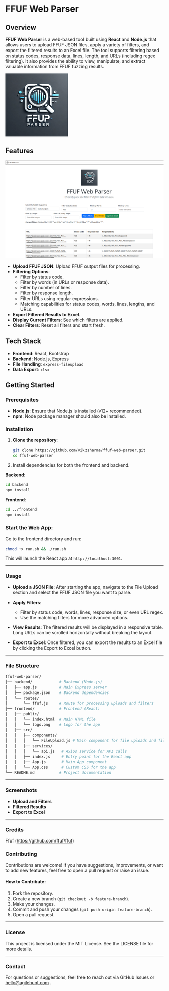 # FFUF Web Parser

## Overview

**FFUF Web Parser** is a web-based tool built using **React** and **Node.js** that allows users to upload FFUF JSON files, apply a variety of filters, and export the filtered results to an Excel file. The tool supports filtering based on status codes, response data, lines, length, and URLs (including regex filtering). It also provides the ability to view, manipulate, and extract valuable information from FFUF fuzzing results.

<img src="./frontend/public/logo.png" alt="Logo" width="200"/>


## Features

<img src="./Dashboard.png" alt="Logo" width="900"/>


- **Upload FFUF JSON**: Upload FFUF output files for processing.
- **Filtering Options**:
  - Filter by status code.
  - Filter by words (in URLs or response data).
  - Filter by number of lines.
  - Filter by response length.
  - Filter URLs using regular expressions.
  - Matching capabilities for status codes, words, lines, lengths, and URLs.
- **Export Filtered Results to Excel**.
- **Display Current Filters**: See which filters are applied.
- **Clear Filters**: Reset all filters and start fresh.

## Tech Stack

- **Frontend**: React, Bootstrap
- **Backend**: Node.js, Express
- **File Handling**: `express-fileupload`
- **Data Export**: `xlsx`

## Getting Started

### Prerequisites

- **Node.js**: Ensure that Node.js is installed (v12+ recommended).
- **npm**: Node package manager should also be installed.


### Installation

1. **Clone the repository**:

   ```bash
   git clone https://github.com/vikzsharma/ffuf-web-parser.git
   cd ffuf-web-parser
   ```

2. Install dependencies for both the frontend and backend.

**Backend**:

   ```bash
   cd backend
   npm install
   ```

**Frontend**:

   ```bash
   cd ../frontend
   npm install
   ```

### Start the Web App:

Go to the frontend directory and run:

   ```bash
   chmod +x run.sh && ./run.sh
   ```

This will launch the React app at `http://localhost:3001`.

---

### Usage

- **Upload a JSON File**: After starting the app, navigate to the File Upload section and select the FFUF JSON file you want to parse.

- **Apply Filters**:
  - Filter by status code, words, lines, response size, or even URL regex.
  - Use the matching filters for more advanced options.

- **View Results**: The filtered results will be displayed in a responsive table. Long URLs can be scrolled horizontally without breaking the layout.

- **Export to Excel**: Once filtered, you can export the results to an Excel file by clicking the Export to Excel button.

---

### File Structure

```graphql
ffuf-web-parser/
├── backend/            # Backend (Node.js)
│   ├── app.js          # Main Express server
│   ├── package.json    # Backend dependencies
│   └── routes/
│       └── ffuf.js     # Route for processing uploads and filters
├── frontend/           # Frontend (React)
│   ├── public/
│   │   └── index.html  # Main HTML file
│   │   └── logo.png    # Logo for the app
│   ├── src/
│   │   ├── components/
│   │   │   └── FileUpload.js # Main component for file uploads and filtering
│   │   ├── services/
│   │   │   └── api.js   # Axios service for API calls
│   │   ├── index.js     # Entry point for the React app
│   │   ├── App.js       # Main App component
│   │   └── App.css      # Custom CSS for the app
└── README.md           # Project documentation
```

---

### Screenshots

- **Upload and Filters**
- **Filtered Results**
- **Export to Excel**

---

### Credits

Ffuf (https://github.com/ffuf/ffuf) 

### Contributing

Contributions are welcome! If you have suggestions, improvements, or want to add new features, feel free to open a pull request or raise an issue.

#### How to Contribute:

1. Fork the repository.
2. Create a new branch (`git checkout -b feature-branch`).
3. Make your changes.
4. Commit and push your changes (`git push origin feature-branch`).
5. Open a pull request.

---

### License

This project is licensed under the MIT License. See the LICENSE file for more details.

---

### Contact

For questions or suggestions, feel free to reach out via GitHub Issues or hello@agilehunt.com .
